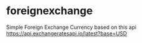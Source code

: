 # foreignexchange
Simple Foreign Exchange Currency based on this api https://api.exchangeratesapi.io/latest?base=USD
